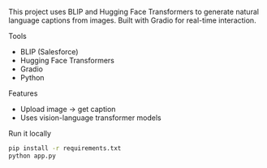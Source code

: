 This project uses BLIP and Hugging Face Transformers to generate natural language captions from images. Built with Gradio for real-time interaction.

Tools
- BLIP (Salesforce)
- Hugging Face Transformers
- Gradio
- Python

Features
- Upload image → get caption
- Uses vision-language transformer models

Run it locally
```bash
pip install -r requirements.txt
python app.py
